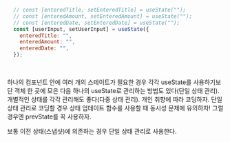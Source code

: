 ```javascript
  // const [enteredTitle, setEnteredTitle] = useState("");
  // const [enteredAmount, setEnteredAmount] = useState("");
  // const [enteredDate, setEnteredDate] = useState("");
  const [userInput, setUserInput] = useState({
    enteredTitle: "",
    enteredAmount: "",
    enteredDate: "",
  });
```

<br>

하나의 컴포넌트 안에 여러 개의 스테이트가 필요한 경우 각각 useState를 사용하기보단 객체 한 곳에 모은 다음 하나의 useState로 관리하는 방법도 있다(단일 상태 관리). 개별적인 상태를 각각 관리해도 좋다(다중 상태 관리). 개인 취향에 따라 코딩하자. 단일 상태 관리로 코딩할 경우 상태 업데이트 함수를 사용할 때 동시성 문제에 유의하자! 그럴 경우엔 prevState를 꼭 사용하자.

보통 이전 상태(스냅샷)에 의존하는 경우 단일 상태 관리로 사용한다.
